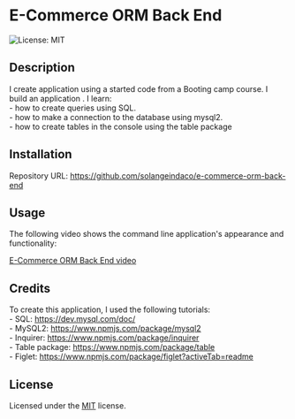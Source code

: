 # E-Commerce ORM Back End

![License: MIT ](https://img.shields.io/badge/License-MIT-yellow.svg)

## Description

I create  application using a started code from a Booting camp course. I build an application . 
I learn:  
    - how to create queries using SQL.  
    - how to make a connection to the database using mysql2.   
    - how to create tables in the console using the table package                 

## Installation

Repository URL: https://github.com/solangeindaco/e-commerce-orm-back-end  

## Usage

The following video shows the command line application's appearance and functionality:

[E-Commerce ORM Back End video]()


## Credits

To create this application, I used the following tutorials:    
    - SQL: https://dev.mysql.com/doc/     
    - MySQL2: https://www.npmjs.com/package/mysql2           
    - Inquirer: https://www.npmjs.com/package/inquirer  
    - Table package: https://www.npmjs.com/package/table      
    - Figlet: https://www.npmjs.com/package/figlet?activeTab=readme                                                          

## License

Licensed under the [MIT](LICENSE) license.

